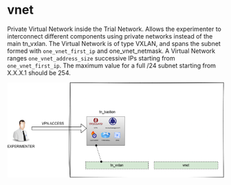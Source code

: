 # vnet

Private Virtual Network inside the Trial Network.
Allows the experimenter to interconnect different components using private networks instead of the main tn_vxlan.
The Virtual Network is of type VXLAN, and spans the subnet formed with `one_vnet_first_ip` and one_vnet_netmask.
A Virtual Network ranges `one_vnet_address_size` successive IPs starting from `one_vnet_first_ip`.
The maximum value for a full /24 subnet starting from X.X.X.1 should be 254.

![vnet](https://github.com/6G-SANDBOX/6G-Library/blob/assets/vnet/vnet.png)